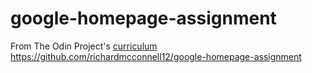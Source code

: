 # google-homepage-assignment
From The Odin Project's [curriculum](http://www.theodinproject.com/courses/web-development-101/lessons/html-css) <br>
https://github.com/richardmcconnell12/google-homepage-assignment